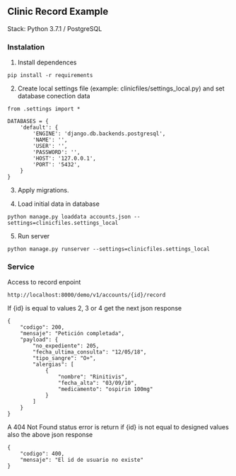 ## Clinic Record Example

Stack: Python 3.7.1 / PostgreSQL

### Instalation


1. Install dependences
```
pip install -r requirements
```

2. Create local settings file (example: clinicfiles/settings_local.py) and set database conection data
```
from .settings import *

DATABASES = {
    'default': {
        'ENGINE': 'django.db.backends.postgresql',
        'NAME': '',
        'USER': '',
        'PASSWORD': '',
        'HOST': '127.0.0.1',
        'PORT': '5432',
    }
}
```

3. Apply migrations.

4. Load initial data in database
```
python manage.py loaddata accounts.json --settings=clinicfiles.settings_local
```

5. Run server
```
python manage.py runserver --settings=clinicfiles.settings_local
```

### Service

Access to record enpoint
```
http://localhost:8000/demo/v1/accounts/{id}/record
```

If {id} is equal to values 2, 3 or 4 get the next json response

```
{
    "codigo": 200,
    "mensaje": "Petición completada",
    "payload": {
        "no_expediente": 205,
        "fecha_ultima_consulta": "12/05/18",
        "tipo_sangre": "O+",
        "alergias": [
            {
                "nombre": "Rinitivis",
                "fecha_alta": "03/09/10",
                "medicamento": "ospirin 100mg"
            }
        ]
    }
}
```

A 404 Not Found status error is return if {id} is not equal to designed values also the above json response

```
{
    "codigo": 400,
    "mensaje": "El id de usuario no existe"
}
```